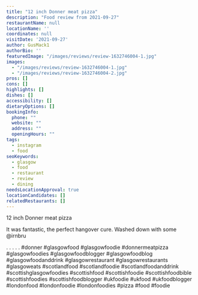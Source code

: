 ```yaml
---
title: "12 inch Donner meat pizza"
description: "Food review from 2021-09-27"
restaurantName: null
locationName: ''
coordinates: null
visitDate: '2021-09-27'
author: GusMack1
authorBio: ''
featuredImage: "/images/reviews/review-1632746004-1.jpg"
images:
  - "/images/reviews/review-1632746004-1.jpg"
  - "/images/reviews/review-1632746004-2.jpg"
pros: []
cons: []
highlights: []
dishes: []
accessibility: []
dietaryOptions: []
bookingInfo:
  phone: ""
  website: ""
  address: ""
  openingHours: ""
tags:
  - instagram
  - food
seoKeywords:
  - glasgow
  - food
  - restaurant
  - review
  - dining
needsLocationApproval: true
locationCandidates: []
relatedRestaurants: []
---
```


12 inch Donner meat pizza

It was fantastic, the perfect hangover cure. Washed down with some @irnbru 

.
.
.
.
.
#donner #glasgowfood #glasgowfoodie #donnermeatpizza #glasgowfoodies #glasgowfoodblogger #glasgowfoodblog #glasgowfoodanddrink #glasgowrestaurant #glasgowrestaurants #glasgoweats #scotlandfood #scotlandfoodie #scotlandfoodanddrink #scottishglasgowfoodies #scottishfood #scottishfoodie #scottishfoodbible #scottishfoodies #scottishfoodblogger #ukfoodie #ukfood #ukfoodblogger #londonfood #londonfoodie #londonfoodies #pizza #food #foodie